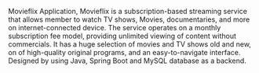 Movieflix Application, 
Movieflix is a subscription-based streaming service that allows member to watch 
TV shows, Movies, documentaries, and more on internet-connected device. The 
service operates on a monthly subscription fee model, providing unlimited 
viewing of content without commercials. It has a huge selection of movies and 
TV shows old and new, on of high-quality original programs, and an easy-to-navigate interface. Designed by using Java, Spring Boot and MySQL database as 
a backend. 
